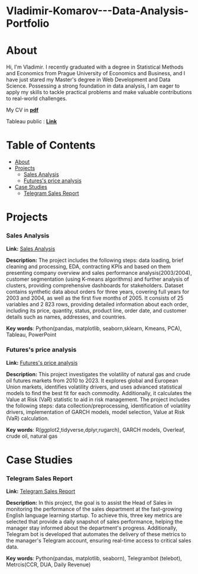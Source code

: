 # Vladimir-Komarov---Data-Analysis-Portfolio

# About 

Hi, I'm Vladimir. I recently graduated with a degree in Statistical Methods and Economics from Prague University of Economics and Business, and I have just stared my Master's degree in Web Development and Data Science. Possessing a strong foundation in data analysis, I am eager to apply my skills to tackle practical problems and make valuable contributions to real-world challenges.

My CV in [**pdf**](https://github.com/BuravV/Vladimir-Komarov---Data-Analysis-Portfolio/blob/main/cv_komarov_vladimir.pdf)

Tableau public : [**Link**]([https://github.com/BuravV/Vladimir-Komarov---Data-Analysis-Portfolio/blob/main/cv_komarov_vladimir.pdf](https://public.tableau.com/app/profile/vladimir3651/vizzes))

# Table of Contents
- [About](#section-1)
- [Projects](#section-2)
  - [Sales Analysis](#subsection-21)
  - [Futures's price analysis](#subsection-22)
- [Case Studies](#section-3)
  - [Telegram Sales Report](#subsection-31)
<!-- The rest of your content goes here -->


# Projects

### Sales Analysis

**Link:** [Sales Analysis](https://github.com/BuravV/Vladimir-Komarov---Data-Analysis-Portfolio/tree/main/Sales%20Analysis)

**Description:**  The project includes the following steps: data loading, brief cleaning and processing, EDA, contracting KPIs and based on them presenting company overview and sales performance analysis(2003/2004), customer segmentation (using K-means algorithms) and further analysis of clusters, providing comprehensive dashboards for stakeholders. Dataset contains synthetic data about orders for  three years, covering full years for 2003 and 2004, as well as the first five months of 2005. It consists of 25 variables and 2 823 rows, providing detailed information about each order, including its price, quantity, status, product line, order date, and customer details such as names, addresses, and countries.

**Key words**: Python(pandas, matplotlib, seaborn,sklearn, Kmeans, PCA), Tableau, PowerPoint  

### Futures's price analysis 

**Link:** [Futures's price analysis](https://github.com/BuravV/Vladimir-Komarov---Data-Analysis-Portfolio/tree/main/Futures's%20price%20analysis)

**Description:** This project investigates the volatility of natural gas and crude oil futures markets from 2010 to 2023. It explores global and European Union markets, identifies volatility drivers, and uses advanced statistical models to find the best fit for each commodity. Additionally, it calculates the Value at Risk (VaR) statistic to aid in risk management. The project includes the following steps: data collection/preprocessing, identification of volatility drivers, implementation of GARCH models, model selection, Value at Risk (VaR) calculation.

**Key words**: R(ggplot2,tidyverse,dplyr,rugarch), GARCH models, Overleaf, crude oil, natural gas

# Case Studies

### Telegram Sales Report 

**Link:** [Telegram Sales Report](https://github.com/BuravV/Vladimir-Komarov---Data-Analysis-Portfolio/tree/main/Telegram%20Sales%20Report)

**Description:** In this project, the goal is to assist the Head of Sales in monitoring the performance of the sales department at the fast-growing English language learning startup. To achieve this, three key metrics are selected that provide a daily snapshot of sales performance, helping the manager stay informed about the department's progress. Additionally, Telegram bot is developed that automates the delivery of these metrics to the manager's Telegram account, ensuring real-time access to critical sales data. 

**Key words**: Python(pandas, matplotlib, seaborn), Telegrambot (telebot), Metrcis(CCR, DUA, Daily Revenue)
